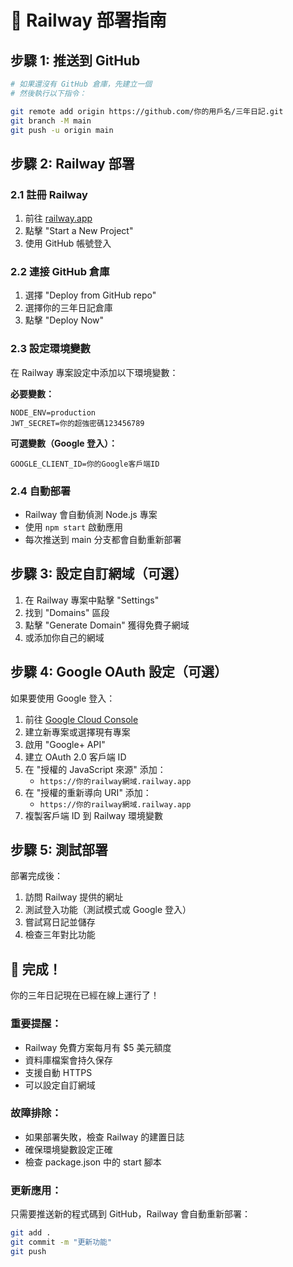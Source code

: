 # 🚂 Railway 部署指南

## 步驟 1: 推送到 GitHub

```bash
# 如果還沒有 GitHub 倉庫，先建立一個
# 然後執行以下指令：

git remote add origin https://github.com/你的用戶名/三年日記.git
git branch -M main
git push -u origin main
```

## 步驟 2: Railway 部署

### 2.1 註冊 Railway
1. 前往 [railway.app](https://railway.app)
2. 點擊 "Start a New Project"
3. 使用 GitHub 帳號登入

### 2.2 連接 GitHub 倉庫
1. 選擇 "Deploy from GitHub repo"
2. 選擇你的三年日記倉庫
3. 點擊 "Deploy Now"

### 2.3 設定環境變數
在 Railway 專案設定中添加以下環境變數：

**必要變數：**
```
NODE_ENV=production
JWT_SECRET=你的超強密碼123456789
```

**可選變數（Google 登入）：**
```
GOOGLE_CLIENT_ID=你的Google客戶端ID
```

### 2.4 自動部署
- Railway 會自動偵測 Node.js 專案
- 使用 `npm start` 啟動應用
- 每次推送到 main 分支都會自動重新部署

## 步驟 3: 設定自訂網域（可選）

1. 在 Railway 專案中點擊 "Settings"
2. 找到 "Domains" 區段
3. 點擊 "Generate Domain" 獲得免費子網域
4. 或添加你自己的網域

## 步驟 4: Google OAuth 設定（可選）

如果要使用 Google 登入：

1. 前往 [Google Cloud Console](https://console.cloud.google.com)
2. 建立新專案或選擇現有專案
3. 啟用 "Google+ API"
4. 建立 OAuth 2.0 客戶端 ID
5. 在 "授權的 JavaScript 來源" 添加：
   - `https://你的railway網域.railway.app`
6. 在 "授權的重新導向 URI" 添加：
   - `https://你的railway網域.railway.app`
7. 複製客戶端 ID 到 Railway 環境變數

## 步驟 5: 測試部署

部署完成後：
1. 訪問 Railway 提供的網址
2. 測試登入功能（測試模式或 Google 登入）
3. 嘗試寫日記並儲存
4. 檢查三年對比功能

## 🎉 完成！

你的三年日記現在已經在線上運行了！

### 重要提醒：
- Railway 免費方案每月有 $5 美元額度
- 資料庫檔案會持久保存
- 支援自動 HTTPS
- 可以設定自訂網域

### 故障排除：
- 如果部署失敗，檢查 Railway 的建置日誌
- 確保環境變數設定正確
- 檢查 package.json 中的 start 腳本

### 更新應用：
只需要推送新的程式碼到 GitHub，Railway 會自動重新部署：
```bash
git add .
git commit -m "更新功能"
git push
```